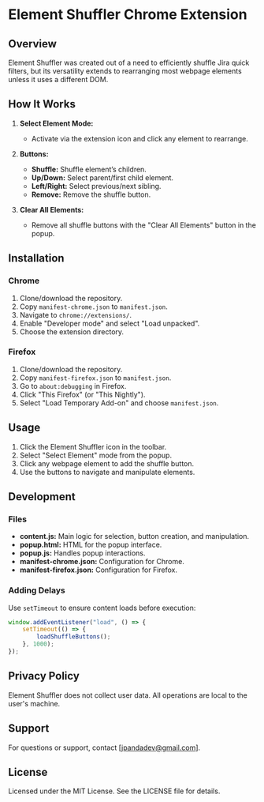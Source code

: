 # Element Shuffler Chrome Extension

## Overview


Element Shuffler was created out of a need to efficiently shuffle Jira quick filters, but its versatility extends to rearranging most webpage elements unless it uses a different DOM. 

## How It Works

1. **Select Element Mode:**
   - Activate via the extension icon and click any element to rearrange.

2. **Buttons:**
   - **Shuffle:** Shuffle element’s children.
   - **Up/Down:** Select parent/first child element.
   - **Left/Right:** Select previous/next sibling.
   - **Remove:** Remove the shuffle button.

3. **Clear All Elements:**
   - Remove all shuffle buttons with the "Clear All Elements" button in the popup.

## Installation

### Chrome

1. Clone/download the repository.
2. Copy `manifest-chrome.json` to `manifest.json`.
3. Navigate to `chrome://extensions/`.
4. Enable "Developer mode" and select "Load unpacked".
5. Choose the extension directory.

### Firefox

1. Clone/download the repository.
2. Copy `manifest-firefox.json` to `manifest.json`.
3. Go to `about:debugging` in Firefox.
4. Click "This Firefox" (or "This Nightly").
5. Select "Load Temporary Add-on" and choose `manifest.json`.

## Usage

1. Click the Element Shuffler icon in the toolbar.
2. Select "Select Element" mode from the popup.
3. Click any webpage element to add the shuffle button.
4. Use the buttons to navigate and manipulate elements.

## Development

### Files

- **content.js:** Main logic for selection, button creation, and manipulation.
- **popup.html:** HTML for the popup interface.
- **popup.js:** Handles popup interactions.
- **manifest-chrome.json:** Configuration for Chrome.
- **manifest-firefox.json:** Configuration for Firefox.

### Adding Delays

Use `setTimeout` to ensure content loads before execution:

```javascript
window.addEventListener("load", () => {
    setTimeout(() => {
        loadShuffleButtons();
    }, 1000);
});
```

## Privacy Policy

Element Shuffler does not collect user data. All operations are local to the user's machine.

## Support

For questions or support, contact [jpandadev@gmail.com].

## License

Licensed under the MIT License. See the LICENSE file for details.
